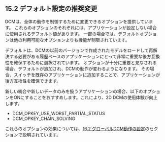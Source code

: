 ## 15.2 デフォルト設定の推奨変更

DCMは、全体の動作を制御するために変更できるオプションを提供しています。
これらのオプションのそれぞれには、アプリケーションが設定しない場合に使用されるデフォルト値があります。
一部の場合では、デフォルトオプションは他の利用可能なオプションよりも機能が制限されています。

デフォルトは、DCMの以前のバージョンで作成されたモデルをロードして再解決する必要がある履歴ベースのアプリケーションにとって非常に重要な後方互換性を確保するために選択されています。
オプションが十分に重要と見なされる場合、デフォルトが追加され、DCMの動作が変わるようになります。
その場合、スイッチを既存のアプリケーションに追加することで、アプリケーションが後方互換性を確保できます。

新しい統合や新しいデータのみを扱うアプリケーションの場合、以下のオプションをONにすることをおすすめします。これにより、2D DCMの使用体験が向上します。

- DCM\_OPKEY\_USE\_WORST\_PARTIAL\_STATUS
- DCM\_OPKEY\_CHAIN\_SOLVING

これらのオプションの効果については、[16.2 グローバルDCM動作の設定](16.2._Configure_global_DCM_behaviour.md)のセクションで説明されています。

